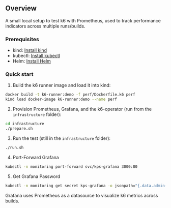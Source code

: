 ## Overview

A small local setup to test k6 with Prometheus, used to track performance indicators across multiple runs/builds.

### Prerequisites

- kind: [Install kind](https://kind.sigs.k8s.io/docs/user/quick-start/#installation)
- kubectl: [Install kubectl](https://kubernetes.io/docs/tasks/tools/#kubectl)
- Helm: [Install Helm](https://helm.sh/docs/intro/install/)

### Quick start

1. Build the k6 runner image and load it into kind:

```bash
docker build -t k6-runner:demo -f perf/Dockerfile.k6 perf
kind load docker-image k6-runner:demo --name perf
```

2. Provision Prometheus, Grafana, and the k6-operator (run from the `infrastructure` folder):

```bash
cd infrastructure
./prepare.sh
```

3. Run the test (still in the `infrastructure` folder):

```bash
./run.sh
```

4. Port-Forward Grafana

```bash
kubectl -n monitoring port-forward svc/kps-grafana 3000:80
```

5. Get Grafana Password

```bash
kubectl -n monitoring get secret kps-grafana -o jsonpath="{.data.admin-password}" | base64 -d; echo
```

Grafana uses Prometheus as a datasource to visualize k6 metrics across builds.
